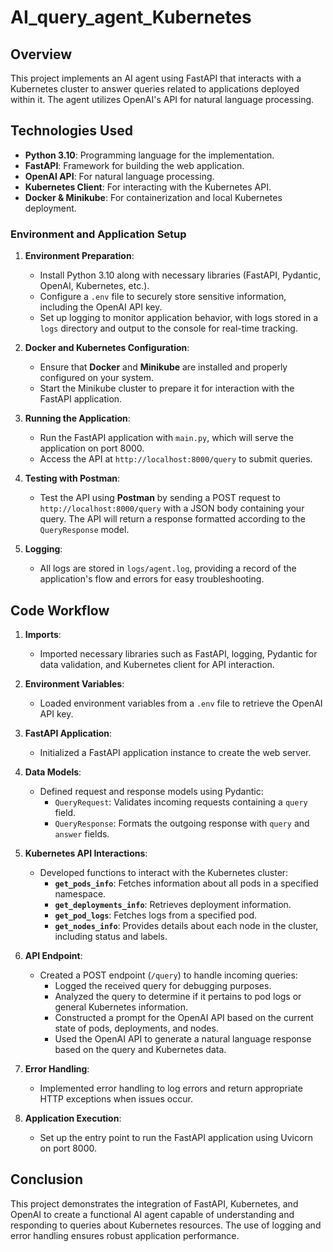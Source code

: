 #  AI_query_agent_Kubernetes

## Overview
This project implements an AI agent using FastAPI that interacts with a Kubernetes cluster to answer queries related to applications deployed within it. The agent utilizes OpenAI's API for natural language processing.

## Technologies Used
- **Python 3.10**: Programming language for the implementation.
- **FastAPI**: Framework for building the web application.
- **OpenAI API**: For natural language processing.
- **Kubernetes Client**: For interacting with the Kubernetes API.
- **Docker & Minikube**: For containerization and local Kubernetes deployment.

### Environment and Application Setup
1. **Environment Preparation**:
   - Install Python 3.10 along with necessary libraries (FastAPI, Pydantic, OpenAI, Kubernetes, etc.).
   - Configure a `.env` file to securely store sensitive information, including the OpenAI API key.
   - Set up logging to monitor application behavior, with logs stored in a `logs` directory and output to the console for real-time tracking.

2. **Docker and Kubernetes Configuration**:
   - Ensure that **Docker** and **Minikube** are installed and properly configured on your system.
   - Start the Minikube cluster to prepare it for interaction with the FastAPI application.

3. **Running the Application**:
   - Run the FastAPI application with `main.py`, which will serve the application on port 8000.
   - Access the API at `http://localhost:8000/query` to submit queries.
     
4. **Testing with Postman**:
   - Test the API using **Postman** by sending a POST request to `http://localhost:8000/query` with a JSON body containing your query. The API will return a response formatted according to the `QueryResponse` model.

5. **Logging**:
   - All logs are stored in `logs/agent.log`, providing a record of the application's flow and errors for easy troubleshooting.

## Code Workflow
1. **Imports**:
   - Imported necessary libraries such as FastAPI, logging, Pydantic for data validation, and Kubernetes client for API interaction.

2. **Environment Variables**:
   - Loaded environment variables from a `.env` file to retrieve the OpenAI API key.

3. **FastAPI Application**:
   - Initialized a FastAPI application instance to create the web server.

4. **Data Models**:
   - Defined request and response models using Pydantic:
     - `QueryRequest`: Validates incoming requests containing a `query` field.
     - `QueryResponse`: Formats the outgoing response with `query` and `answer` fields.

5. **Kubernetes API Interactions**:
   - Developed functions to interact with the Kubernetes cluster:
     - **`get_pods_info`**: Fetches information about all pods in a specified namespace.
     - **`get_deployments_info`**: Retrieves deployment information.
     - **`get_pod_logs`**: Fetches logs from a specified pod.
     - **`get_nodes_info`**: Provides details about each node in the cluster, including status and labels.

6. **API Endpoint**:
   - Created a POST endpoint (`/query`) to handle incoming queries:
     - Logged the received query for debugging purposes.
     - Analyzed the query to determine if it pertains to pod logs or general Kubernetes information.
     - Constructed a prompt for the OpenAI API based on the current state of pods, deployments, and nodes.
     - Used the OpenAI API to generate a natural language response based on the query and Kubernetes data.

7. **Error Handling**:
   - Implemented error handling to log errors and return appropriate HTTP exceptions when issues occur.

8. **Application Execution**:
   - Set up the entry point to run the FastAPI application using Uvicorn on port 8000.

## Conclusion
This project demonstrates the integration of FastAPI, Kubernetes, and OpenAI to create a functional AI agent capable of understanding and responding to queries about Kubernetes resources. The use of logging and error handling ensures robust application performance.
